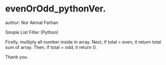 # evenOrOdd_pythonVer.

author: Nor Akmal Farhan

Simple List Filter (Python)

Firstly, multiply all number inside in array. Next, if total = even, it return total sum of array. Then, if total = odd, it return 0.

Thank you.
